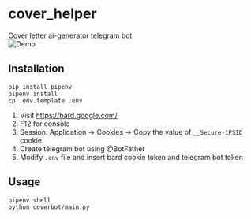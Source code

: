 # cover_helper
Cover letter ai-generator telegram bot  
![Demo](https://github.com/justtomu/cover_helper/assets/54885261/3f08b946-b25d-48e9-9c89-bc77e5560acb)

## Installation
```
pip install pipenv
pipenv install
cp .env.template .env
```
1. Visit https://bard.google.com/
2. F12 for console
3. Session: Application → Cookies → Copy the value of  `__Secure-1PSID` cookie.
4. Create telegram bot using @BotFather
5. Modify `.env` file and insert bard cookie token and telegram bot token
## Usage
```
pipenv shell
python coverbot/main.py
```
